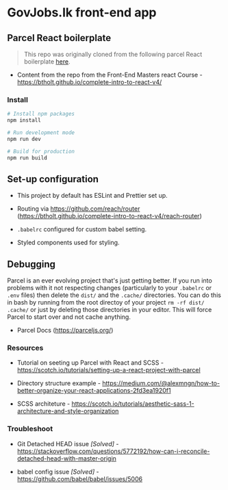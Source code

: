 # GovJobs.lk front-end app

## Parcel React boilerplate

> This repo was originally cloned from the following parcel React boilerplate [here](https://github.com/Christianq010/v1-parcel-react-scss-boilerplate).

- Content from the repo from the Front-End Masters react Course - https://btholt.github.io/complete-intro-to-react-v4/

### Install

```bash
# Install npm packages
npm install

# Run development mode
npm run dev

# Build for production
npm run build
```

## Set-up configuration

- This project by default has ESLint and Prettier set up.

- Routing via https://github.com/reach/router (https://btholt.github.io/complete-intro-to-react-v4/reach-router)

- `.babelrc` configured for custom babel setting.

- Styled components used for styling.

## Debugging

Parcel is an ever evolving project that's just getting better. If you run into problems with it not respecting changes (particularly to your `.babelrc` or `.env` files) then delete the `dist/` and the `.cache/` directories. You can do this in bash by running from the root directoy of your project `rm -rf dist/ .cache/` or just by deleting those directories in your editor. This will force Parcel to start over and not cache anything.

- Parcel Docs (https://parceljs.org/)

### Resources

- Tutorial on seeting up Parcel with React and SCSS - https://scotch.io/tutorials/setting-up-a-react-project-with-parcel

- Directory structure example - https://medium.com/@alexmngn/how-to-better-organize-your-react-applications-2fd3ea1920f1

- SCSS architeture -
  https://scotch.io/tutorials/aesthetic-sass-1-architecture-and-style-organization

### Troubleshoot

- Git Detached HEAD issue _[Solved]_ - https://stackoverflow.com/questions/5772192/how-can-i-reconcile-detached-head-with-master-origin

- babel config issue _[Solved]_ - https://github.com/babel/babel/issues/5006
